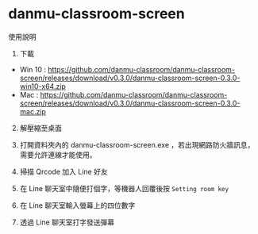 # danmu-classroom-screen

使用說明

1. 下載

- Win 10 : https://github.com/danmu-classroom/danmu-classroom-screen/releases/download/v0.3.0/danmu-classroom-screen-0.3.0-win10-x64.zip
- Mac : https://github.com/danmu-classroom/danmu-classroom-screen/releases/download/v0.3.0/danmu-classroom-screen-0.3.0-mac.zip

2. 解壓縮至桌面

3. 打開資料夾內的 danmu-classroom-screen.exe ，若出現網路防火牆訊息，需要允許連線才能使用。

4. 掃描 Qrcode 加入 Line 好友

5. 在 Line 聊天室中隨便打個字，等機器人回覆後按 `Setting room key`

6. 在 Line 聊天室輸入螢幕上的四位數字

7. 透過 Line 聊天室打字發送彈幕
